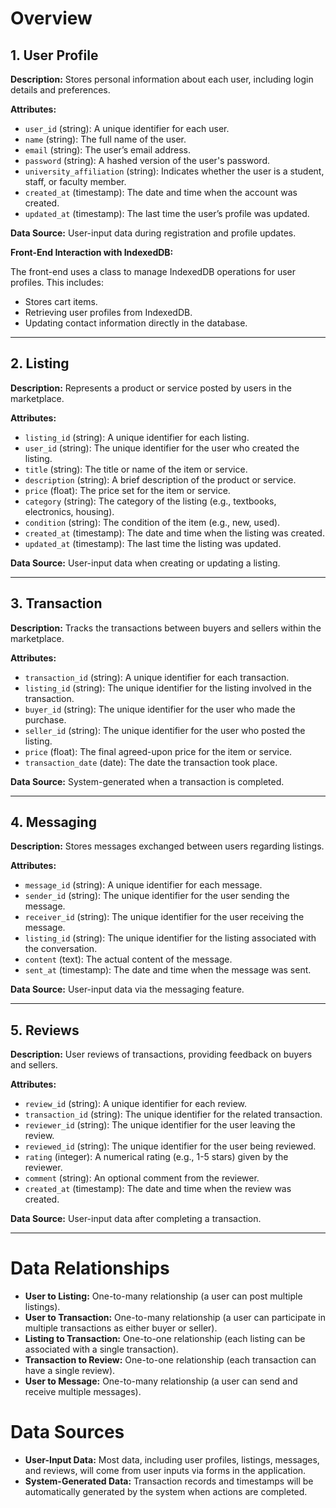 # Overview

## 1. User Profile
**Description:** Stores personal information about each user, including login details and preferences.

**Attributes:**
- `user_id` (string): A unique identifier for each user.
- `name` (string): The full name of the user.
- `email` (string): The user’s email address.
- `password` (string): A hashed version of the user's password.
- `university_affiliation` (string): Indicates whether the user is a student, staff, or faculty member.
- `created_at` (timestamp): The date and time when the account was created.
- `updated_at` (timestamp): The last time the user’s profile was updated.

**Data Source:** User-input data during registration and profile updates.

**Front-End Interaction with IndexedDB:**

The front-end uses a class to manage IndexedDB operations for user profiles. This includes:
- Stores cart items.
- Retrieving user profiles from IndexedDB.
- Updating contact information directly in the database.



---

## 2. Listing
**Description:** Represents a product or service posted by users in the marketplace.

**Attributes:**
- `listing_id` (string): A unique identifier for each listing.
- `user_id` (string): The unique identifier for the user who created the listing.
- `title` (string): The title or name of the item or service.
- `description` (string): A brief description of the product or service.
- `price` (float): The price set for the item or service.
- `category` (string): The category of the listing (e.g., textbooks, electronics, housing).
- `condition` (string): The condition of the item (e.g., new, used).
- `created_at` (timestamp): The date and time when the listing was created.
- `updated_at` (timestamp): The last time the listing was updated.

**Data Source:** User-input data when creating or updating a listing.

---

## 3. Transaction
**Description:** Tracks the transactions between buyers and sellers within the marketplace.

**Attributes:**
- `transaction_id` (string): A unique identifier for each transaction.
- `listing_id` (string): The unique identifier for the listing involved in the transaction.
- `buyer_id` (string): The unique identifier for the user who made the purchase.
- `seller_id` (string): The unique identifier for the user who posted the listing.
- `price` (float): The final agreed-upon price for the item or service.
- `transaction_date` (date): The date the transaction took place.

**Data Source:** System-generated when a transaction is completed.

---

## 4. Messaging
**Description:** Stores messages exchanged between users regarding listings.

**Attributes:**
- `message_id` (string): A unique identifier for each message.
- `sender_id` (string): The unique identifier for the user sending the message.
- `receiver_id` (string): The unique identifier for the user receiving the message.
- `listing_id` (string): The unique identifier for the listing associated with the conversation.
- `content` (text): The actual content of the message.
- `sent_at` (timestamp): The date and time when the message was sent.

**Data Source:** User-input data via the messaging feature.

---

## 5. Reviews
**Description:** User reviews of transactions, providing feedback on buyers and sellers.

**Attributes:**
- `review_id` (string): A unique identifier for each review.
- `transaction_id` (string): The unique identifier for the related transaction.
- `reviewer_id` (string): The unique identifier for the user leaving the review.
- `reviewed_id` (string): The unique identifier for the user being reviewed.
- `rating` (integer): A numerical rating (e.g., 1-5 stars) given by the reviewer.
- `comment` (string): An optional comment from the reviewer.
- `created_at` (timestamp): The date and time when the review was created.

**Data Source:** User-input data after completing a transaction.

---

# Data Relationships
- **User to Listing:** One-to-many relationship (a user can post multiple listings).
- **User to Transaction:** One-to-many relationship (a user can participate in multiple transactions as either buyer or seller).
- **Listing to Transaction:** One-to-one relationship (each listing can be associated with a single transaction).
- **Transaction to Review:** One-to-one relationship (each transaction can have a single review).
- **User to Message:** One-to-many relationship (a user can send and receive multiple messages).

# Data Sources
- **User-Input Data:** Most data, including user profiles, listings, messages, and reviews, will come from user inputs via forms in the application.
- **System-Generated Data:** Transaction records and timestamps will be automatically generated by the system when actions are completed.

